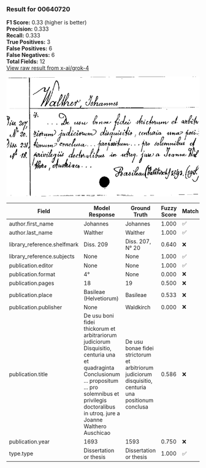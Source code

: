 ### Result for 00640720
**F1 Score:** 0.33 (higher is better)<br>**Precision:** 0.333<br>**Recall:** 0.333<br>**True Positives:** 3<br>**False Positives:** 6<br>**False Negatives:** 6<br>**Total Fields:** 12<br>[View raw result from x-ai/grok-4](https://github.com/RISE-UNIBAS/humanities_data_benchmark/blob/main/results/2025-10-20/T0270/request_T0270_00640720.json)

<img src="https://github.com/RISE-UNIBAS/humanities_data_benchmark/blob/main/benchmarks/zettelkatalog/images/00640720.jpg?raw=true" alt="00640720" width="600px">

| Field | Model Response | Ground Truth | Fuzzy Score | Match |
|-------|----------------|--------------|-------------|-------|
| author.first_name | Johannes | Johannes | 1.000 | ✅ |
| author.last_name | Walther | Walther | 1.000 | ✅ |
| library_reference.shelfmark | Diss. 209 | Diss. 207, N° 20 | 0.640 | ❌ |
| library_reference.subjects | None | None | 1.000 | ✅ |
| publication.editor | None | None | 1.000 | ✅ |
| publication.format | 4° | None | 0.000 | ❌ |
| publication.pages | 18 | 19 | 0.500 | ❌ |
| publication.place | Basileae (Helvetiorum) | Basileae | 0.533 | ❌ |
| publication.publisher | None | Waldkirch | 0.000 | ❌ |
| publication.title | De usu boni fidei thickorum et arbitrariorum judiciorum Disquisitio, centuria una et quadraginta Conclusionum ... propositum ... pro solemnibus et privilegis doctoralibus in utroq. jure a Joanne Walthero Auschicao | De usu bonae fidei strictorum et arbitriorum judiciorum disquisitio, centuria una positionum conclusa | 0.586 | ❌ |
| publication.year | 1693 | 1593 | 0.750 | ❌ |
| type.type | Dissertation or thesis | Dissertation or thesis | 1.000 | ✅ |
